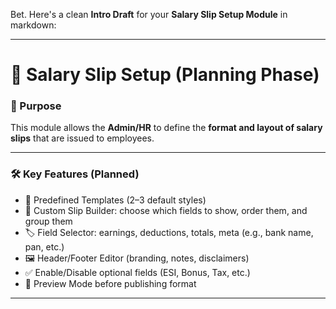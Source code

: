 Bet. Here's a clean **Intro Draft** for your **Salary Slip Setup Module** in markdown:

---

# 🧾 Salary Slip Setup (Planning Phase)

### 🎯 Purpose

This module allows the **Admin/HR** to define the **format and layout of salary slips** that are issued to employees.

---

### 🛠️ Key Features (Planned)

* 📄 Predefined Templates (2–3 default styles)
* 🎨 Custom Slip Builder: choose which fields to show, order them, and group them
* 🏷️ Field Selector: earnings, deductions, totals, meta (e.g., bank name, pan, etc.)
* 🖼️ Header/Footer Editor (branding, notes, disclaimers)
* ✅ Enable/Disable optional fields (ESI, Bonus, Tax, etc.)
* 🧪 Preview Mode before publishing format

---